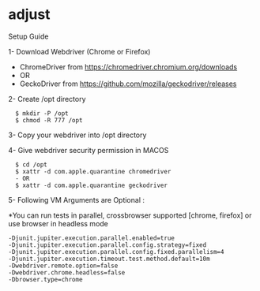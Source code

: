 # adjust


Setup Guide

1- Download Webdriver (Chrome or Firefox)

  - ChromeDriver from https://chromedriver.chromium.org/downloads
  - OR
  - GeckoDriver from https://github.com/mozilla/geckodriver/releases

2- Create /opt directory
```
  $ mkdir -P /opt
  $ chmod -R 777 /opt
```

3- Copy your webdriver into /opt directory

4- Give webdriver security permission in MACOS
```
  $ cd /opt
  $ xattr -d com.apple.quarantine chromedriver
  - OR
  $ xattr -d com.apple.quarantine geckodriver
```

5- Following VM Arguments are Optional : 

*You can run tests in parallel, crossbrowser supported [chrome, firefox] or use browser in headless mode

```
-Djunit.jupiter.execution.parallel.enabled=true
-Djunit.jupiter.execution.parallel.config.strategy=fixed
-Djunit.jupiter.execution.parallel.config.fixed.parallelism=4
-Djunit.jupiter.execution.timeout.test.method.default=10m
-Dwebdriver.remote.option=false
-Dwebdriver.chrome.headless=false
-Dbrowser.type=chrome
```
